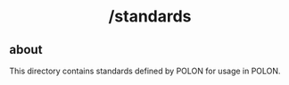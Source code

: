 <div align=center>
    <h1>/standards</h1>
</div>

## about

This directory contains standards defined by POLON for usage in POLON.
